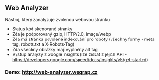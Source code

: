 ## Web Analyzer

Nástroj, který zanalyzuje zvolenou webovou stránku

- Status kód skenované stránky
- Zda je podporovaný gzip, HTTP/2.0, image/webp
- Zda má stránka povolené indexování pro roboty (všechny formy - meta tag, robots.txt a X-Robots-Tag)
- Zda všechny obrázky mají vyplněný alt tag
- Výstup analýzy z Google Insights (lze získat z jejich API - https://developers.google.com/speed/docs/insights/v5/get-started)

### Demo: http://web-analyzer.wegrap.cz